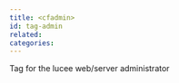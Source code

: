 ```yaml
---
title: <cfadmin>
id: tag-admin
related:
categories:
---
```


Tag for the lucee web/server administrator